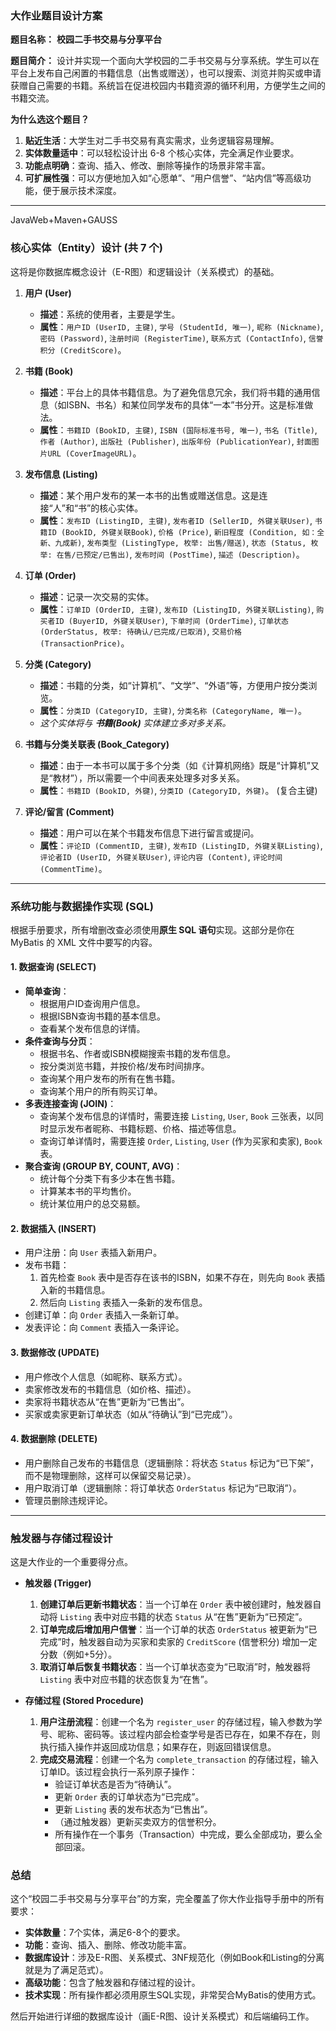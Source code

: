 
### **大作业题目设计方案**

**题目名称：** **校园二手书交易与分享平台**

**题目简介：**
设计并实现一个面向大学校园的二手书交易与分享系统。学生可以在平台上发布自己闲置的书籍信息（出售或赠送），也可以搜索、浏览并购买或申请获赠自己需要的书籍。系统旨在促进校园内书籍资源的循环利用，方便学生之间的书籍交流。

**为什么选这个题目？**
1.  **贴近生活**：大学生对二手书交易有真实需求，业务逻辑容易理解。
2.  **实体数量适中**：可以轻松设计出 6-8 个核心实体，完全满足作业要求。
3.  **功能点明确**：查询、插入、修改、删除等操作的场景非常丰富。
4.  **可扩展性强**：可以方便地加入如“心愿单”、“用户信誉”、“站内信”等高级功能，便于展示技术深度。

---
JavaWeb+Maven+GAUSS
### **核心实体（Entity）设计 (共 7 个)**

这将是你数据库概念设计（E-R图）和逻辑设计（关系模式）的基础。

1.  **用户 (User)**
    *   **描述**：系统的使用者，主要是学生。
    *   **属性**：`用户ID (UserID, 主键)`, `学号 (StudentId, 唯一)`, `昵称 (Nickname)`, `密码 (Password)`, `注册时间 (RegisterTime)`, `联系方式 (ContactInfo)`, `信誉积分 (CreditScore)`。

2.  **书籍 (Book)**
    *   **描述**：平台上的具体书籍信息。为了避免信息冗余，我们将书籍的通用信息（如ISBN、书名）和某位同学发布的具体“一本”书分开。这是标准做法。
    *   **属性**：`书籍ID (BookID, 主键)`, `ISBN (国际标准书号, 唯一)`, `书名 (Title)`, `作者 (Author)`, `出版社 (Publisher)`, `出版年份 (PublicationYear)`, `封面图片URL (CoverImageURL)`。

3.  **发布信息 (Listing)**
    *   **描述**：某个用户发布的某一本书的出售或赠送信息。这是连接“人”和“书”的核心实体。
    *   **属性**：`发布ID (ListingID, 主键)`, `发布者ID (SellerID, 外键关联User)`, `书籍ID (BookID, 外键关联Book)`, `价格 (Price)`, `新旧程度 (Condition, 如：全新、九成新)`, `发布类型 (ListingType, 枚举: 出售/赠送)`, `状态 (Status, 枚举: 在售/已预定/已售出)`, `发布时间 (PostTime)`, `描述 (Description)`。

4.  **订单 (Order)**
    *   **描述**：记录一次交易的实体。
    *   **属性**：`订单ID (OrderID, 主键)`, `发布ID (ListingID, 外键关联Listing)`, `购买者ID (BuyerID, 外键关联User)`, `下单时间 (OrderTime)`, `订单状态 (OrderStatus, 枚举: 待确认/已完成/已取消)`, `交易价格 (TransactionPrice)`。

5.  **分类 (Category)**
    *   **描述**：书籍的分类，如“计算机”、“文学”、“外语”等，方便用户按分类浏览。
    *   **属性**：`分类ID (CategoryID, 主键)`, `分类名称 (CategoryName, 唯一)`。
    *   *这个实体将与 **书籍(Book)** 实体建立多对多关系。*

6.  **书籍与分类关联表 (Book_Category)**
    *   **描述**：由于一本书可以属于多个分类（如《计算机网络》既是“计算机”又是“教材”），所以需要一个中间表来处理多对多关系。
    *   **属性**：`书籍ID (BookID, 外键)`, `分类ID (CategoryID, 外键)`。 (复合主键)

7.  **评论/留言 (Comment)**
    *   **描述**：用户可以在某个书籍发布信息下进行留言或提问。
    *   **属性**：`评论ID (CommentID, 主键)`, `发布ID (ListingID, 外键关联Listing)`, `评论者ID (UserID, 外键关联User)`, `评论内容 (Content)`, `评论时间 (CommentTime)`。

---

### **系统功能与数据操作实现 (SQL)**

根据手册要求，所有增删改查必须使用**原生 SQL 语句**实现。这部分是你在 MyBatis 的 XML 文件中要写的内容。

#### **1. 数据查询 (SELECT)**

*   **简单查询**：
    *   根据用户ID查询用户信息。
    *   根据ISBN查询书籍的基本信息。
    *   查看某个发布信息的详情。
*   **条件查询与分页**：
    *   根据书名、作者或ISBN模糊搜索书籍的发布信息。
    *   按分类浏览书籍，并按价格/发布时间排序。
    *   查询某个用户发布的所有在售书籍。
    *   查询某个用户的所有购买订单。
*   **多表连接查询 (JOIN)**：
    *   查询某个发布信息的详情时，需要连接 `Listing`, `User`, `Book` 三张表，以同时显示发布者昵称、书籍标题、价格、描述等信息。
    *   查询订单详情时，需要连接 `Order`, `Listing`, `User` (作为买家和卖家), `Book` 表。
*   **聚合查询 (GROUP BY, COUNT, AVG)**：
    *   统计每个分类下有多少本在售书籍。
    *   计算某本书的平均售价。
    *   统计某位用户的总交易额。

#### **2. 数据插入 (INSERT)**

*   用户注册：向 `User` 表插入新用户。
*   发布书籍：
    1.  首先检查 `Book` 表中是否存在该书的ISBN，如果不存在，则先向 `Book` 表插入新的书籍信息。
    2.  然后向 `Listing` 表插入一条新的发布信息。
*   创建订单：向 `Order` 表插入一条新订单。
*   发表评论：向 `Comment` 表插入一条评论。

#### **3. 数据修改 (UPDATE)**

*   用户修改个人信息（如昵称、联系方式）。
*   卖家修改发布的书籍信息（如价格、描述）。
*   卖家将书籍状态从“在售”更新为“已售出”。
*   买家或卖家更新订单状态（如从“待确认”到“已完成”）。

#### **4. 数据删除 (DELETE)**

*   用户删除自己发布的书籍信息（逻辑删除：将状态 `Status` 标记为“已下架”，而不是物理删除，这样可以保留交易记录）。
*   用户取消订单（逻辑删除：将订单状态 `OrderStatus` 标记为“已取消”）。
*   管理员删除违规评论。

---

### **触发器与存储过程设计**

这是大作业的一个重要得分点。

*   **触发器 (Trigger)**
    1.  **创建订单后更新书籍状态**：当一个订单在 `Order` 表中被创建时，触发器自动将 `Listing` 表中对应书籍的状态 `Status` 从“在售”更新为“已预定”。
    2.  **订单完成后增加用户信誉**：当一个订单的状态 `OrderStatus` 被更新为“已完成”时，触发器自动为买家和卖家的 `CreditScore` (信誉积分) 增加一定分数（例如+5分）。
    3.  **取消订单后恢复书籍状态**：当一个订单状态变为“已取消”时，触发器将 `Listing` 表中对应书籍的状态恢复为“在售”。

*   **存储过程 (Stored Procedure)**
    1.  **用户注册流程**：创建一个名为 `register_user` 的存储过程，输入参数为学号、昵称、密码等。该过程内部会检查学号是否已存在，如果不存在，则执行插入操作并返回成功信息；如果存在，则返回错误信息。
    2.  **完成交易流程**：创建一个名为 `complete_transaction` 的存储过程，输入订单ID。该过程会执行一系列原子操作：
        *   验证订单状态是否为“待确认”。
        *   更新 `Order` 表的订单状态为“已完成”。
        *   更新 `Listing` 表的发布状态为“已售出”。
        *   （通过触发器）更新买卖双方的信誉积分。
        *   所有操作在一个事务（Transaction）中完成，要么全部成功，要么全部回滚。

### **总结**

这个“校园二手书交易与分享平台”的方案，完全覆盖了你大作业指导手册中的所有要求：
*   **实体数量**：7个实体，满足6-8个的要求。
*   **功能**：查询、插入、删除、修改功能丰富。
*   **数据库设计**：涉及E-R图、关系模式、3NF规范化（例如Book和Listing的分离就是为了满足范式）。
*   **高级功能**：包含了触发器和存储过程的设计。
*   **技术实现**：所有操作都必须用原生SQL实现，非常契合MyBatis的使用方式。

然后开始进行详细的数据库设计（画E-R图、设计关系模式）和后端编码工作。
